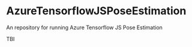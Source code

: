 # AzureTensorflowJSPoseEstimation
An repository for running Azure Tensorflow JS Pose Estimation

TBI
